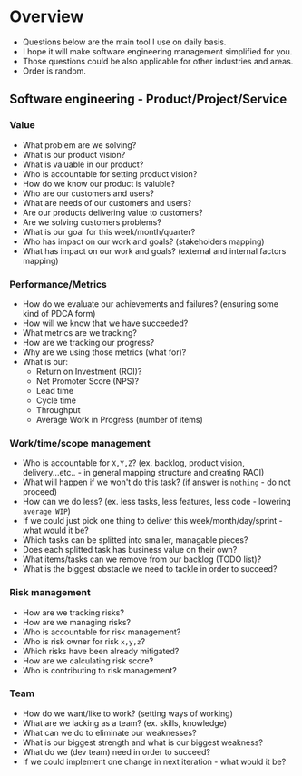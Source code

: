 # Overview
- Questions below are the main tool I use on daily basis.
- I hope it will make software engineering management simplified for you.
- Those questions could be also applicable for other industries and areas.
- Order is random.
## Software engineering - Product/Project/Service
### Value
- What problem are we solving?
- What is our product vision?
- What is valuable in our product?
- Who is accountable for setting product vision?
- How do we know our product is valuble?
- Who are our customers and users? 
- What are needs of our customers and users?
- Are our products delivering value to customers?
- Are we solving customers problems?
- What is our goal for this week/month/quarter?
- Who has impact on our work and goals? (stakeholders mapping)
- What has impact on our work and goals? (external and internal factors mapping)
### Performance/Metrics
- How do we evaluate our achievements and failures? (ensuring some kind of PDCA form)
- How will we know that we have succeeded?
- What metrics are we tracking?
- How are we tracking our progress?
- Why are we using those metrics (what for)?
- What is our:
    - Return on Investment (ROI)?
    - Net Promoter Score (NPS)?
    - Lead time
    - Cycle time
    - Throughput
    - Average Work in Progress (number of items) 
### Work/time/scope management
- Who is accountable for `X,Y,Z`? (ex. backlog, product vision, delivery...etc.. - in general mapping structure and creating RACI)
- What will happen if we won't do this task? (if answer is `nothing` - do not proceed)
- How can we do less? (ex. less tasks, less features, less code - lowering `average WIP`) 
- If we could just pick one thing to deliver this week/month/day/sprint - what would it be?
- Which tasks can be splitted into smaller, managable pieces?
- Does each splitted task has business value on their own?
- What items/tasks can we remove from our backlog (TODO list)?
- What is the biggest obstacle we need to tackle in order to succeed?
### Risk management
- How are we tracking risks?
- How are we managing risks?
- Who is accountable for risk management?
- Who is risk owner for risk `x,y,z`?
- Which risks have been already mitigated?
- How are we calculating risk score?
- Who is contributing to risk management?
### Team
- How do we want/like to work? (setting ways of working)
- What are we lacking as a team? (ex. skills, knowledge)
- What can we do to eliminate our weaknesses?
- What is our biggest strength and what is our biggest weakness?
- What do we (dev team) need in order to succeed?
- If we could implement one change in next iteration - what would it be?